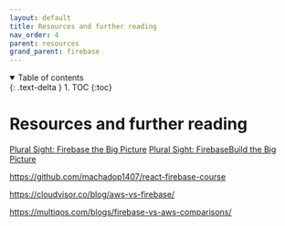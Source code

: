 ```yaml
---
layout: default
title: Resources and further reading
nav_order: 4
parent: resources
grand_parent: firebase 
---
```


<details open markdown="block">
  <summary>
    Table of contents
  </summary>
  {: .text-delta }
1. TOC
{:toc}
</details>

# Resources and further reading


[Plural Sight: Firebase the Big Picture](https://app.pluralsight.com/library/courses/google-firebase-big-picture/table-of-contents)
[Plural Sight: FirebaseBuild the Big Picture](https://app.pluralsight.com/library/courses/firebase-build-big-picture/table-of-contents)

https://github.com/machadop1407/react-firebase-course

https://cloudvisor.co/blog/aws-vs-firebase/

https://multiqos.com/blogs/firebase-vs-aws-comparisons/


